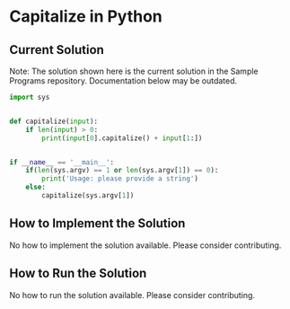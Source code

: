 # Capitalize in Python

## Current Solution

Note: The solution shown here is the current solution in the Sample Programs repository. Documentation below may be outdated.

```Python
import sys


def capitalize(input):
    if len(input) > 0:
        print(input[0].capitalize() + input[1:])


if __name__ == '__main__':
    if(len(sys.argv) == 1 or len(sys.argv[1]) == 0):
        print('Usage: please provide a string')
    else:
        capitalize(sys.argv[1])

```

## How to Implement the Solution

No how to implement the solution available. Please consider contributing.

## How to Run the Solution

No how to run the solution available. Please consider contributing.